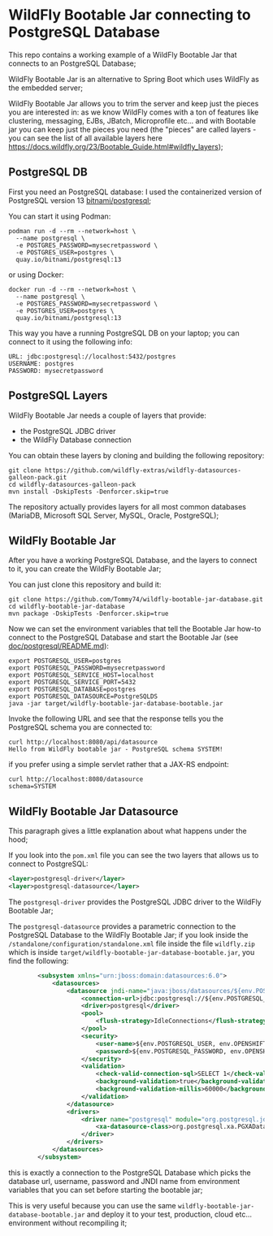 # WildFly Bootable Jar connecting to PostgreSQL Database

This repo contains a working example of a WildFly Bootable Jar that connects to an PostgreSQL Database;

WildFly Bootable Jar is an alternative to Spring Boot which uses WildFly as the embedded server;

WildFly Bootable Jar allows you to trim the server and keep just the pieces you are interested in: as we know WildFly 
comes with a ton of features like clustering, messaging, EJBs, JBatch, Microprofile etc... and with Bootable jar you can
keep just the pieces you need (the "pieces" are called layers - you can see the list of all available layers here
https://docs.wildfly.org/23/Bootable_Guide.html#wildfly_layers);

## PostgreSQL DB

First you need an PostgreSQL database: I used the containerized version of PostgreSQL version 13
[bitnami/postgresql](https://quay.io/repository/bitnami/postgresql?tag=latest&tab=tags);

You can start it using Podman:

```shell
podman run -d --rm --network=host \
  --name postgresql \
  -e POSTGRES_PASSWORD=mysecretpassword \
  -e POSTGRES_USER=postgres \
  quay.io/bitnami/postgresql:13
```

or using Docker:

```shell
docker run -d --rm --network=host \
  --name postgresql \
  -e POSTGRES_PASSWORD=mysecretpassword \
  -e POSTGRES_USER=postgres \
  quay.io/bitnami/postgresql:13
```

This way you have a running PostgreSQL DB on your laptop; you can connect to it using the following info:

```shell
URL: jdbc:postgresql://localhost:5432/postgres
USERNAME: postgres
PASSWORD: mysecretpassword
```

## PostgreSQL Layers

WildFly Bootable Jar needs a couple of layers that provide:
- the PostgreSQL JDBC driver 
- the WildFly Database connection

You can obtain these layers by cloning and building the following repository:

```shell
git clone https://github.com/wildfly-extras/wildfly-datasources-galleon-pack.git
cd wildfly-datasources-galleon-pack
mvn install -DskipTests -Denforcer.skip=true
```

The repository actually provides layers for all most common databases (MariaDB, Microsoft SQL Server, MySQL, Oracle, PostgreSQL);


## WildFly Bootable Jar

After you have a working PostgreSQL Database, and the layers to connect to it, you can create the WildFly Bootable Jar; 

You can just clone this repository and build it:

```shell
git clone https://github.com/Tommy74/wildfly-bootable-jar-database.git
cd wildfly-bootable-jar-database
mvn package -DskipTests -Denforcer.skip=true
```

Now we can set the environment variables that tell the Bootable Jar how-to connect to the PostgreSQL Database and start the
Bootable Jar (see [doc/postgresql/README.md](https://github.com/wildfly-extras/wildfly-datasources-galleon-pack/blob/master/doc/postgresql/README.md)):

```shell
export POSTGRESQL_USER=postgres
export POSTGRESQL_PASSWORD=mysecretpassword
export POSTGRESQL_SERVICE_HOST=localhost
export POSTGRESQL_SERVICE_PORT=5432
export POSTGRESQL_DATABASE=postgres
export POSTGRESQL_DATASOURCE=PostgreSQLDS
java -jar target/wildfly-bootable-jar-database-bootable.jar
```

Invoke the following URL and see that the response tells you the PostgreSQL schema you are connected to:

```shell
curl http://localhost:8080/api/datasource
Hello from WildFly bootable jar - PostgreSQL schema SYSTEM!
```

if you prefer using a simple servlet rather that a JAX-RS endpoint:

```shell
curl http://localhost:8080/datasource
schema=SYSTEM
```

## WildFly Bootable Jar Datasource

This paragraph gives a little explanation about what happens under the hood;

If you look into the `pom.xml` file you can see the two layers that allows us to connect to PostgreSQL:

```xml
<layer>postgresql-driver</layer>
<layer>postgresql-datasource</layer>
```

The `postgresql-driver` provides the PostgreSQL JDBC driver to the WildFly Bootable Jar;

The `postgresql-datasource` provides a parametric connection to the PostgreSQL Database to the WildFly Bootable Jar; if you look
inside the `/standalone/configuration/standalone.xml` file inside the file `wildfly.zip` which is inside 
`target/wildfly-bootable-jar-database-bootable.jar`, you find the following:

```xml
        <subsystem xmlns="urn:jboss:domain:datasources:6.0">
            <datasources>
                <datasource jndi-name="java:jboss/datasources/${env.POSTGRESQL_DATASOURCE,env.OPENSHIFT_POSTGRESQL_DATASOURCE:PostgreSQLDS}" pool-name="PostgreSQLDS" enabled="true" use-java-context="true" use-ccm="true" statistics-enabled="${wildfly.datasources.statistics-enabled:${wildfly.statistics-enabled:false}}">
                    <connection-url>jdbc:postgresql://${env.POSTGRESQL_SERVICE_HOST, env.OPENSHIFT_POSTGRESQL_DB_HOST}:${env.POSTGRESQL_SERVICE_PORT, env.OPENSHIFT_POSTGRESQL_DB_PORT}/${env.POSTGRESQL_DATABASE, env.OPENSHIFT_POSTGRESQL_DB_NAME}</connection-url>
                    <driver>postgresql</driver>
                    <pool>
                        <flush-strategy>IdleConnections</flush-strategy>
                    </pool>
                    <security>
                        <user-name>${env.POSTGRESQL_USER, env.OPENSHIFT_POSTGRESQL_DB_USERNAME}</user-name>
                        <password>${env.POSTGRESQL_PASSWORD, env.OPENSHIFT_POSTGRESQL_DB_PASSWORD}</password>
                    </security>
                    <validation>
                        <check-valid-connection-sql>SELECT 1</check-valid-connection-sql>
                        <background-validation>true</background-validation>
                        <background-validation-millis>60000</background-validation-millis>
                    </validation>
                </datasource>
                <drivers>
                    <driver name="postgresql" module="org.postgresql.jdbc">
                        <xa-datasource-class>org.postgresql.xa.PGXADataSource</xa-datasource-class>
                    </driver>
                </drivers>
            </datasources>
        </subsystem>
```

this is exactly a connection to the PostgreSQL Database which picks the database url, username, password and JNDI name from 
environment variables that you can set before starting the bootable jar;

This is very useful because you can use the same `wildfly-bootable-jar-database-bootable.jar` and deploy it to your test,
production, cloud etc... environment without recompiling it;



